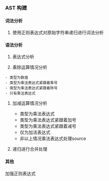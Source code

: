 

### AST 构建

#### 词法分析

1. 使用正则表达式对原始字符串递归进行词法分析

#### 语法分析

1. 表达式分析

  1. 乘除运算情况分析
  
    - 类型为数值
    - 类型为乘法表达式紧跟着乘号
    - 类型为乘法表达式紧跟着除号
    - 只有乘法表达式

 1. 加减运算情况分析
    - 类型为乘法表达式
    - 类型为乘法表达式紧跟着加号
    - 类型为乘法表达式紧跟着减号
    - 仅为加法表达式
    - 非以上情况乘法表达式处理source

2. 递归进行合并处理

#### 其他

加强正则表达式
